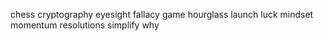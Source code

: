 chess
cryptography
eyesight
fallacy
game
hourglass
launch
luck
mindset
momentum
resolutions
simplify
why
